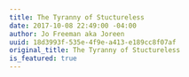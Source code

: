 ```yaml
---
title: The Tyranny of Stuctureless
date: 2017-10-08 22:49:00 -04:00
author: Jo Freeman aka Joreen
uuid: 18d3993f-535e-4f9e-a413-e189cc8f07af
original_title: The Tyranny of Stuctureless
is_featured: true
---
```


